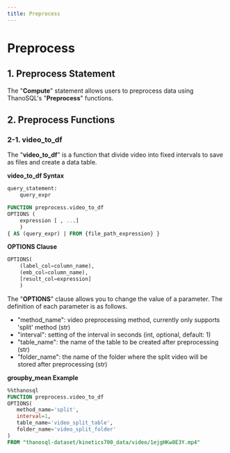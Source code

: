 ```yaml
---
title: Preprocess
---
```


# __Preprocess__

## __1. Preprocess Statement__

The "__Compute__" statement allows users to preprocess data using ThanoSQL's "__Preprocess__" functions.

## __2. Preprocess Functions__

### __2-1. video_to_df__

The "__video_to_df__" is a function that divide video into fixed intervals to save as files and create a data table.

__video_to_df Syntax__


```sql
query_statement:
    query_expr

FUNCTION preprocess.video_to_df
OPTIONS (
    expression [ , ...]
    )
{ AS (query_expr) | FROM {file_path_expression} } 
```


__OPTIONS Clause__

```sql
OPTIONS(
    (label_col=column_name),
    (emb_col=column_name),
    [result_col=expression]
    )
```

The "__OPTIONS__" clause allows you to change the value of a parameter. The definition of each parameter is as follows.

- "method_name": video preprocessing method, currently only supports 'split' method (str)
- "interval": setting of the interval in seconds (int, optional, default: 1)
- "table_name": the name of the table to be created after preprocessing (str)
- "folder_name": the name of the folder where the split video will be stored after preprocessing (str)


__groupby_mean Example__

```sql
%%thanosql
FUNCTION preprocess.video_to_df 
OPTIONS(
   method_name='split', 
   interval=1, 
   table_name='video_split_table', 
   folder_name='video_split_folder'
) 
FROM "thanosql-dataset/kinetics700_data/video/1ejgHKw8E3Y.mp4"
```